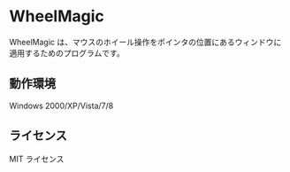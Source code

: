 WheelMagic
==========
WheelMagic は、マウスのホイール操作をポインタの位置にあるウィンドウに適用するためのプログラムです。


動作環境
--------
Windows 2000/XP/Vista/7/8


ライセンス
----------
MIT ライセンス
